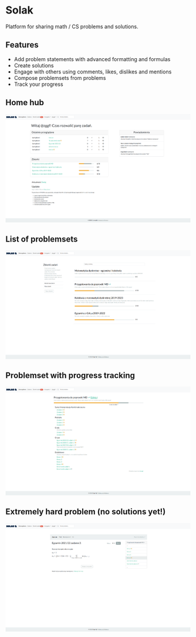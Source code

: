 # Solak
Platform for sharing math / CS problems and solutions.
## Features
 - Add problem statements with advanced formatting and formulas
 - Create solutions
 - Engage with others using comments, likes, dislikes and mentions
 - Compose problemsets from problems
 - Track your progress

## Home hub
![](screen7-20.png?raw=true "Screenshot1")
## List of problemsets
![](screen7-29.png?raw=true "Screenshot1")
## Problemset with progress tracking
![](screen7-49.png?raw=true "Screenshot1")
## Extremely hard problem (no solutions yet!)
![](screen8-00.png?raw=true "Screenshot1")
